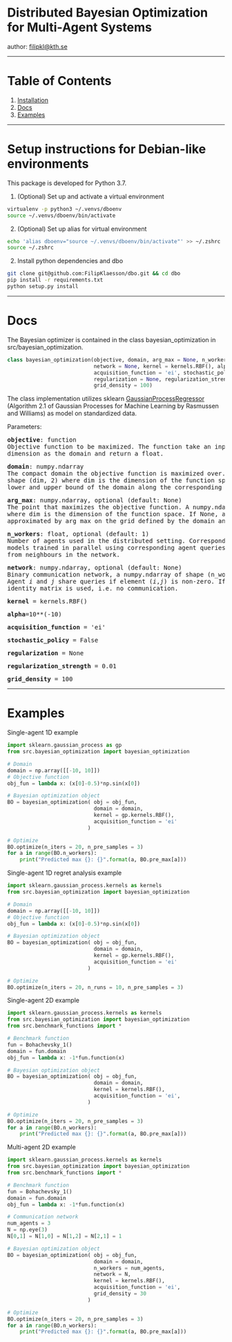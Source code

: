 # Distributed Bayesian Optimization for Multi-Agent Systems

author: filipkl@kth.se

---

# Table of Contents
1. [Installation](#setup-instructions-for-debian-like-environments)
2. [Docs](#docs)
3. [Examples](#examples)

---
# Setup instructions for Debian-like environments

This package is developed for Python 3.7.

1. (Optional) Set up and activate a virtual environment
```bash
virtualenv -p python3 ~/.venvs/dboenv
source ~/.venvs/dboenv/bin/activate
```

2. (Optional) Set up alias for virtual environment
```bash
echo 'alias dboenv="source ~/.venvs/dboenv/bin/activate"' >> ~/.zshrc
source ~/.zshrc  
```

2. Install python dependencies and dbo
```bash
git clone git@github.com:FilipKlaesson/dbo.git && cd dbo
pip install -r requirements.txt
python setup.py install
```

---

# Docs

The Bayesian optimizer is contained in the class bayesian_optimization in src/bayesian_optimization.

```python
class bayesian_optimization(objective, domain, arg_max = None, n_workers = 1,
                            network = None, kernel = kernels.RBF(), alpha=10**(-10),
                            acquisition_function = 'ei', stochastic_policy = False,
                            regularization = None, regularization_strength = 0.01,
                            grid_density = 100)
```

The class implementation utilizes sklearn [GaussianProcessRegressor](https://scikit-learn.org/stable/modules/generated/sklearn.gaussian_process.GaussianProcessRegressor.html#sklearn.gaussian_process.GaussianProcessRegressor) (Algorithm 2.1 of Gaussian Processes for Machine Learning by Rasmussen and Williams) as model on standardized data.

Parameters:
<pre>
<b>objective</b>: function
Objective function to be maximized. The function take an input with the same
dimension as the domain and return a float.
</pre>

<pre>
<b>domain</b>: numpy.ndarray
The compact domain the objective function is maximized over. A numpy.ndarray of
shape (dim, 2) where dim is the dimension of the function space. Each row specify the
lower and upper bound of the domain along the corresponding dimension.
</pre>

<pre>
<b>arg_max</b>: numpy.ndarray, optional (default: None)
The point that maximizes the objective function. A numpy.ndarray of shape (dim,)
where dim is the dimension of the function space. If None, arg_max will be
approximated by arg_max on the grid defined by the domain and grid_density.
</pre>

<pre>
<b>n_workers</b>: float, optional (default: 1)
Number of agents used in the distributed setting. Corresponds to the number of
models trained in parallel using corresponding agent queries and data broadcasted
from neighbours in the network.
</pre>

<pre>
<b>network</b>: numpy.ndarray, optional (default: None)
Binary communication network, a numpy.ndarray of shape (n_workers,n_workers).
Agent <i>i</i> and <i>j</i> share queries if element (<i>i</i>,<i>j</i>) is non-zero. If None, the
identity matrix is used, i.e. no communication.
</pre>

<pre>
<b>kernel</b> = kernels.RBF()
</pre>

<pre>
<b>alpha</b>=10**(-10)
</pre>

<pre>
<b>acquisition_function</b> = 'ei'
</pre>

<pre>
<b>stochastic_policy</b> = False
</pre>

<pre>
<b>regularization</b> = None
</pre>

<pre>
<b>regularization_strength</b> = 0.01
</pre>

<pre>
<b>grid_density</b> = 100
</pre>


 ---

# Examples

Single-agent 1D example

```python
import sklearn.gaussian_process as gp
from src.bayesian_optimization import bayesian_optimization

# Domain
domain = np.array([[-10, 10]])
# Objective function
obj_fun = lambda x: (x[0]-0.5)*np.sin(x[0])

# Bayesian optimization object
BO = bayesian_optimization( obj = obj_fun,
                            domain = domain,
                            kernel = gp.kernels.RBF(),
                            acquisition_function = 'ei'
                          )

# Optimize
BO.optimize(n_iters = 20, n_pre_samples = 3)
for a in range(BO.n_workers):
    print("Predicted max {}: {}".format(a, BO.pre_max[a]))
```

Single-agent 1D regret analysis example

```python
import sklearn.gaussian_process.kernels as kernels
from src.bayesian_optimization import bayesian_optimization

# Domain
domain = np.array([[-10, 10]])
# Objective function
obj_fun = lambda x: (x[0]-0.5)*np.sin(x[0])

# Bayesian optimization object
BO = bayesian_optimization( obj = obj_fun,
                            domain = domain,
                            kernel = gp.kernels.RBF(),
                            acquisition_function = 'ei'
                          )

# Optimize
BO.optimize(n_iters = 20, n_runs = 10, n_pre_samples = 3)
```

Single-agent 2D example

```python
import sklearn.gaussian_process.kernels as kernels
from src.bayesian_optimization import bayesian_optimization
from src.benchmark_functions import *

# Benchmark function
fun = Bohachevsky_1()
domain = fun.domain
obj_fun = lambda x: -1*fun.function(x)

# Bayesian optimization object
BO = bayesian_optimization( obj = obj_fun,
                            domain = domain,
                            kernel = kernels.RBF(),
                            acquisition_function = 'ei',
                          )

# Optimize
BO.optimize(n_iters = 20, n_pre_samples = 3)
for a in range(BO.n_workers):
    print("Predicted max {}: {}".format(a, BO.pre_max[a]))
```


Multi-agent 2D example

```python
import sklearn.gaussian_process.kernels as kernels
from src.bayesian_optimization import bayesian_optimization
from src.benchmark_functions import *

# Benchmark function
fun = Bohachevsky_1()
domain = fun.domain
obj_fun = lambda x: -1*fun.function(x)

# Communication network
num_agents = 3
N = np.eye(3)
N[0,1] = N[1,0] = N[1,2] = N[2,1] = 1

# Bayesian optimization object
BO = bayesian_optimization( obj = obj_fun,
                            domain = domain,
                            n_workers = num_agents,
                            network = N,
                            kernel = kernels.RBF(),
                            acquisition_function = 'ei',
                            grid_density = 30
                          )

# Optimize
BO.optimize(n_iters = 20, n_pre_samples = 3)
for a in range(BO.n_workers):
    print("Predicted max {}: {}".format(a, BO.pre_max[a]))
```
